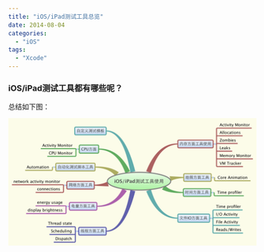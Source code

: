```yaml
---
title: "iOS/iPad测试工具总览"
date: 2014-08-04
categories:
  - "iOS"
tags:
  - "Xcode"
---
```

<!--more-->

### iOS/iPad测试工具都有哪些呢？<!--more-->

总结如下图：

![image](/images/post/2014-08-04-ios-ipad-ce-shi-gong-ju-zong-lan/iOS-iPad-ce-shi-gong-ju-shi-yong.png)